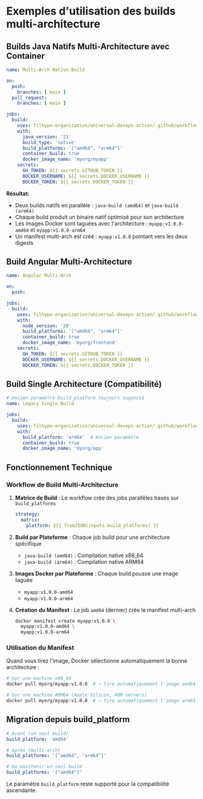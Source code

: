 # Exemples d'utilisation des builds multi-architecture

## Builds Java Natifs Multi-Architecture avec Container

```yaml
name: Multi-Arch Native Build

on:
  push:
    branches: [ main ]
  pull_request:
    branches: [ main ]

jobs:
  build:
    uses: filhype-organization/universal-devops-action/.github/workflows/github-actions.yml@v1
    with:
      java_version: '21'
      build_type: 'native'
      build_platforms: '["amd64", "arm64"]'
      container_build: true
      docker_image_name: 'myorg/myapp'
    secrets:
      GH_TOKEN: ${{ secrets.GITHUB_TOKEN }}
      DOCKER_USERNAME: ${{ secrets.DOCKER_USERNAME }}
      DOCKER_TOKEN: ${{ secrets.DOCKER_TOKEN }}
```

**Résultat:**
- Deux builds natifs en parallèle : `java-build (amd64)` et `java-build (arm64)`
- Chaque build produit un binaire natif optimisé pour son architecture
- Les images Docker sont taguées avec l'architecture : `myapp:v1.0.0-amd64` et `myapp:v1.0.0-arm64`
- Un manifest multi-arch est créé : `myapp:v1.0.0` pointant vers les deux digests

## Build Angular Multi-Architecture

```yaml
name: Angular Multi-Arch

on:
  push:

jobs:
  build:
    uses: filhype-organization/universal-devops-action/.github/workflows/github-actions.yml@v1
    with:
      node_version: '20'
      build_platforms: '["amd64", "arm64"]'
      container_build: true
      docker_image_name: 'myorg/frontend'
    secrets:
      GH_TOKEN: ${{ secrets.GITHUB_TOKEN }}
      DOCKER_USERNAME: ${{ secrets.DOCKER_USERNAME }}
      DOCKER_TOKEN: ${{ secrets.DOCKER_TOKEN }}
```

## Build Single Architecture (Compatibilité)

```yaml
# Ancien paramètre build_platform toujours supporté
name: Legacy Single Build

jobs:
  build:
    uses: filhype-organization/universal-devops-action/.github/workflows/github-actions.yml@v1
    with:
      build_platform: 'arm64'  # Ancien paramètre
      container_build: true
      docker_image_name: 'myorg/app'
```

## Fonctionnement Technique

### Workflow de Build Multi-Architecture

1. **Matrice de Build** : Le workflow crée des jobs parallèles basés sur `build_platforms`
   ```yaml
   strategy:
     matrix:
       platform: ${{ fromJSON(inputs.build_platforms) }}
   ```

2. **Build par Plateforme** : Chaque job build pour une architecture spécifique
   - `java-build (amd64)` : Compilation native x86_64
   - `java-build (arm64)` : Compilation native ARM64

3. **Images Docker par Plateforme** : Chaque build pousse une image taguée
   - `myapp:v1.0.0-amd64`
   - `myapp:v1.0.0-arm64`

4. **Création du Manifest** : Le job `amd64` (dernier) crée le manifest multi-arch
   ```bash
   docker manifest create myapp:v1.0.0 \
     myapp:v1.0.0-amd64 \
     myapp:v1.0.0-arm64
   ```

### Utilisation du Manifest

Quand vous tirez l'image, Docker sélectionne automatiquement la bonne architecture :

```bash
# Sur une machine x86_64
docker pull myorg/myapp:v1.0.0  # → tire automatiquement l'image amd64

# Sur une machine ARM64 (Apple Silicon, ARM servers)
docker pull myorg/myapp:v1.0.0  # → tire automatiquement l'image arm64
```

## Migration depuis build_platform

```yaml
# Avant (un seul build)
build_platform: 'amd64'

# Après (multi-arch)
build_platforms: '["amd64", "arm64"]'

# Ou maintenir un seul build
build_platforms: '["amd64"]'
```

Le paramètre `build_platform` reste supporté pour la compatibilité ascendante.
